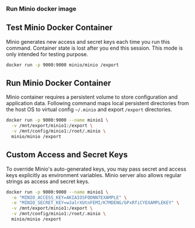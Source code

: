 ### Run Minio docker image

## Test Minio Docker Container
Minio generates new access and secret keys each time you run this command. Container state is lost after you end this session. This mode is only intended for testing purpose.
```bash
docker run -p 9000:9000 minio/minio /export
```

## Run Minio Docker Container
Minio container requires a persistent volume to store configuration and application data. Following command maps local persistent directories from the host OS to virtual config `~/.minio` and export `/export` directories. 

```bash
docker run -p 9000:9000 --name minio1 \
  -v /mnt/export/minio1:/export \
  -v /mnt/config/minio1:/root/.minio \
  minio/minio /export
```

## Custom Access and Secret Keys
To override Minio's auto-generated keys, you may pass secret and access keys explicitly as environment variables. Minio server also allows regular strings as access and secret keys.
```bash
docker run -p 9000:9000 --name minio1 \
  -e "MINIO_ACCESS_KEY=AKIAIOSFODNN7EXAMPLE" \
  -e "MINIO_SECRET_KEY=wJalrXUtnFEMI/K7MDENG/bPxRfiCYEXAMPLEKEY" \
  -v /mnt/export/minio1:/export \
  -v /mnt/config/minio1:/root/.minio \
  minio/minio /export
```
